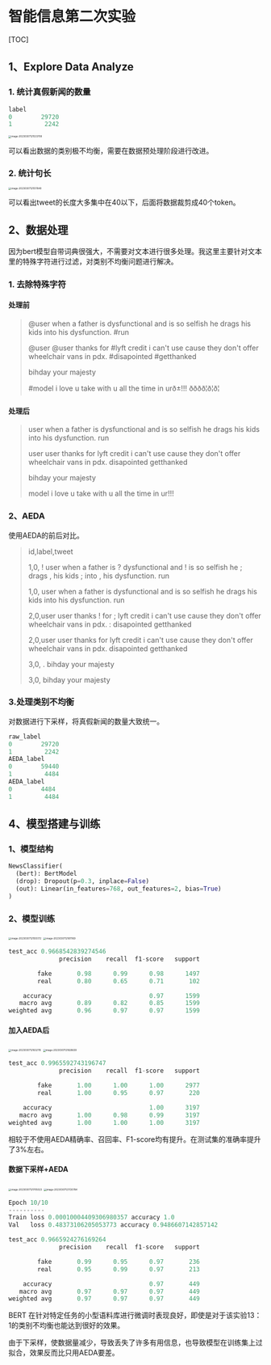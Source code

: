 # 智能信息第二次实验

[TOC]

## 1、Explore Data Analyze

### 1. 统计真假新闻的数量

``` python
label
0        29720
1         2242
```

<img src="https://lxlpicbed.oss-cn-beijing.aliyuncs.com/img/2023-03-07-121534.png" alt="image-20230307121533708" style="zoom:33%;" />

可以看出数据的类别极不均衡，需要在数据预处理阶段进行改进。

### 2. 统计句长

<img src="https://lxlpicbed.oss-cn-beijing.aliyuncs.com/img/2023-03-07-121518.png" alt="image-20230307121517649" style="zoom:33%;" />

可以看出tweet的长度大多集中在40以下，后面将数据裁剪成40个token。

## 2、数据处理

因为bert模型自带词典很强大，不需要对文本进行很多处理。我这里主要针对文本里的特殊字符进行过滤，对类别不均衡问题进行解决。

### 1. 去除特殊字符

#### 处理前

> @user when a father is dysfunctional and is so selfish he drags his kids into his dysfunction.   #run
>
> @user @user thanks for #lyft credit i can't use cause they don't offer wheelchair vans in pdx.    #disapointed #getthanked
>
> bihday your majesty
>
> #model   i love u take with u all the time in urð±!!! ðððð¦ð¦ð¦  

#### 处理后

>  user when a father is dysfunctional and is so selfish he drags his kids into his dysfunction.   run
>
> user user thanks for lyft credit i can't use cause they don't offer wheelchair vans in pdx.    disapointed getthanked  
>
> bihday your majesty
>
> model   i love u take with u all the time in ur!!!  

### 2、AEDA

使用AEDA的前后对比。

> id,label,tweet
>
> 1,0, ! user when a father is ? dysfunctional and ! is so selfish he ; drags , his kids ; into , his dysfunction.   run
>
> 1,0, user when a father is dysfunctional and is so selfish he drags his kids into his dysfunction.   run
>
> 2,0,user user thanks ! for ; lyft credit i can't use cause they don't offer wheelchair vans in pdx.   :  disapointed getthanked
>
> 2,0,user user thanks for lyft credit i can't use cause they don't offer wheelchair vans in pdx.    disapointed getthanked
>
> 3,0,  . bihday your majesty
>
> 3,0,  bihday your majesty

### 3.处理类别不均衡

对数据进行下采样，将真假新闻的数量大致统一。

``` python
raw_label
0        29720
1         2242
AEDA_label
0        59440
1         4484
AEDA_label
0        4484
1         4484
```

## 4、模型搭建与训练

### 1、模型结构

```python
NewsClassifier(
  (bert): BertModel
  (drop): Dropout(p=0.3, inplace=False)
  (out): Linear(in_features=768, out_features=2, bias=True)
)
```

### 2、模型训练

<img src="https://lxlpicbed.oss-cn-beijing.aliyuncs.com/img/2023-03-07-121556.png" alt="image-20230307121555172" style="zoom:33%;" />

<img src="https://lxlpicbed.oss-cn-beijing.aliyuncs.com/img/2023-03-07-121612.png" alt="image-20230307121611169" style="zoom:33%;" />

``` python
test_acc 0.9668542839274546
              precision    recall  f1-score   support

        fake       0.98      0.99      0.98      1497
        real       0.80      0.65      0.71       102

    accuracy                           0.97      1599
   macro avg       0.89      0.82      0.85      1599
weighted avg       0.96      0.97      0.97      1599
```

#### 加入AEDA后

<img src="https://lxlpicbed.oss-cn-beijing.aliyuncs.com/img/2023-03-07-121633.png" alt="image-20230307121632115" style="zoom:33%;" />

<img src="https://lxlpicbed.oss-cn-beijing.aliyuncs.com/img/2023-03-07-121829.png" alt="image-20230307121828639" style="zoom:33%;" />

``` python
test_acc 0.9965592743196747
              precision    recall  f1-score   support

        fake       1.00      1.00      1.00      2977
        real       1.00      0.95      0.97       220

    accuracy                           1.00      3197
   macro avg       1.00      0.98      0.99      3197
weighted avg       1.00      1.00      1.00      3197
```

相较于不使用AEDA精确率、召回率、F1-score均有提升。在测试集的准确率提升了3%左右。

#### 数据下采样+AEDA

<img src="https://lxlpicbed.oss-cn-beijing.aliyuncs.com/img/2023-03-07-121706.png" alt="image-20230307121705023" style="zoom:33%;" />

<img src="https://lxlpicbed.oss-cn-beijing.aliyuncs.com/img/2023-03-07-121721.png" alt="image-20230307121720784" style="zoom:33%;" />

``` python
Epoch 10/10
----------
Train loss 0.00010004409306980357 accuracy 1.0
Val   loss 0.48373106205053773 accuracy 0.9486607142857142

test_acc 0.9665924276169264
              precision    recall  f1-score   support

        fake       0.99      0.95      0.97       236
        real       0.95      0.99      0.97       213

    accuracy                           0.97       449
   macro avg       0.97      0.97      0.97       449
weighted avg       0.97      0.97      0.97       449
```

BERT 在针对特定任务的小型语料库进行微调时表现良好，即使是对于该实验13：1的类别不均衡也能达到很好的效果。

由于下采样，使数据量减少，导致丢失了许多有用信息，也导致模型在训练集上过拟合，效果反而比只用AEDA要差。

